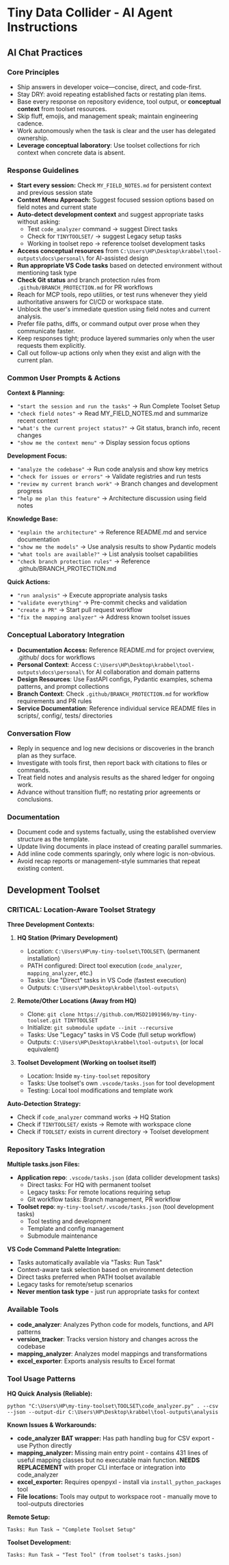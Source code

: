 # Tiny Data Collider - AI Agent Instructions

## AI Chat Practices

### Core Principles
- Ship answers in developer voice—concise, direct, and code-first.
- Stay DRY: avoid repeating established facts or restating plan items.
- Base every response on repository evidence, tool output, or **conceptual context** from toolset resources.
- Skip fluff, emojis, and management speak; maintain engineering cadence.
- Work autonomously when the task is clear and the user has delegated ownership.
- **Leverage conceptual laboratory**: Use toolset collections for rich context when concrete data is absent.

### Response Guidelines
- **Start every session:** Check `MY_FIELD_NOTES.md` for persistent context and previous session state
- **Context Menu Approach:** Suggest focused session options based on field notes and current state
- **Auto-detect development context** and suggest appropriate tasks without asking:
  - Test `code_analyzer` command → suggest Direct tasks
  - Check for `TINYTOOLSET/` → suggest Legacy setup tasks  
  - Working in toolset repo → reference toolset development tasks
- **Access conceptual resources** from `C:\Users\HP\Desktop\krabbel\tool-outputs\docs\personal\` for AI-assisted design
- **Run appropriate VS Code tasks** based on detected environment without mentioning task type
- **Check Git status** and branch protection rules from `.github/BRANCH_PROTECTION.md` for PR workflows
- Reach for MCP tools, repo utilities, or test runs whenever they yield authoritative answers for CI/CD or workspace state.
- Unblock the user's immediate question using field notes and current analysis.
- Prefer file paths, diffs, or command output over prose when they communicate faster.
- Keep responses tight; produce layered summaries only when the user requests them explicitly.
- Call out follow-up actions only when they exist and align with the current plan.

### Common User Prompts & Actions
**Context & Planning:**
- `"start the session and run the tasks"` → Run Complete Toolset Setup
- `"check field notes"` → Read MY_FIELD_NOTES.md and summarize recent context
- `"what's the current project status?"` → Git status, branch info, recent changes
- `"show me the context menu"` → Display session focus options

**Development Focus:**
- `"analyze the codebase"` → Run code analysis and show key metrics
- `"check for issues or errors"` → Validate registries and run tests
- `"review my current branch work"` → Branch changes and development progress
- `"help me plan this feature"` → Architecture discussion using field notes

**Knowledge Base:**
- `"explain the architecture"` → Reference README.md and service documentation
- `"show me the models"` → Use analysis results to show Pydantic models
- `"what tools are available?"` → List analysis toolset capabilities
- `"check branch protection rules"` → Reference .github/BRANCH_PROTECTION.md

**Quick Actions:**
- `"run analysis"` → Execute appropriate analysis tasks
- `"validate everything"` → Pre-commit checks and validation
- `"create a PR"` → Start pull request workflow
- `"fix the mapping analyzer"` → Address known toolset issues

### Conceptual Laboratory Integration
- **Documentation Access:** Reference README.md for project overview, .github/ docs for workflows
- **Personal Context**: Access `C:\Users\HP\Desktop\krabbel\tool-outputs\docs\personal\` for AI collaboration and domain patterns
- **Design Resources**: Use FastAPI configs, Pydantic examples, schema patterns, and prompt collections
- **Branch Context**: Check `.github/BRANCH_PROTECTION.md` for workflow requirements and PR rules
- **Service Documentation**: Reference individual service README files in scripts/, config/, tests/ directories

### Conversation Flow
- Reply in sequence and log new decisions or discoveries in the branch plan as they surface.
- Investigate with tools first, then report back with citations to files or commands.
- Treat field notes and analysis results as the shared ledger for ongoing work.
- Advance without transition fluff; no restating prior agreements or conclusions.

### Documentation
- Document code and systems factually, using the established overview structure as the template.
- Update living documents in place instead of creating parallel summaries.
- Add inline code comments sparingly, only where logic is non-obvious.
- Avoid recap reports or management-style summaries that repeat existing content.

## Development Toolset

### CRITICAL: Location-Aware Toolset Strategy

**Three Development Contexts:**

1. **HQ Station (Primary Development)**
   - Location: `C:\Users\HP\my-tiny-toolset\TOOLSET\` (permanent installation)
   - PATH configured: Direct tool execution (`code_analyzer`, `mapping_analyzer`, etc.)
   - Tasks: Use "Direct" tasks in VS Code (fastest execution)
   - Outputs: `C:\Users\HP\Desktop\krabbel\tool-outputs\`

2. **Remote/Other Locations (Away from HQ)**
   - Clone: `git clone https://github.com/MSD21091969/my-tiny-toolset.git TINYTOOLSET`
   - Initialize: `git submodule update --init --recursive`
   - Tasks: Use "Legacy" tasks in VS Code (full setup workflow)
   - Outputs: `C:\Users\HP\Desktop\krabbel\tool-outputs\` (or local equivalent)

3. **Toolset Development (Working on toolset itself)**
   - Location: Inside `my-tiny-toolset` repository
   - Tasks: Use toolset's own `.vscode/tasks.json` for tool development
   - Testing: Local tool modifications and template work

**Auto-Detection Strategy:**
- Check if `code_analyzer` command works → HQ Station
- Check if `TINYTOOLSET/` exists → Remote with workspace clone
- Check if `TOOLSET/` exists in current directory → Toolset development

### Repository Tasks Integration

**Multiple tasks.json Files:**
- **Application repo**: `.vscode/tasks.json` (data collider development tasks)
  - Direct tasks: For HQ with permanent toolset
  - Legacy tasks: For remote locations requiring setup
  - Git workflow tasks: Branch management, PR workflow
- **Toolset repo**: `my-tiny-toolset/.vscode/tasks.json` (tool development tasks)
  - Tool testing and development
  - Template and config management
  - Submodule maintenance

**VS Code Command Palette Integration:**
- Tasks automatically available via "Tasks: Run Task"
- Context-aware task selection based on environment detection
- Direct tasks preferred when PATH toolset available
- Legacy tasks for remote/setup scenarios
- **Never mention task type** - just run appropriate tasks for context

### Available Tools
- **code_analyzer**: Analyzes Python code for models, functions, and API patterns
- **version_tracker**: Tracks version history and changes across the codebase
- **mapping_analyzer**: Analyzes model mappings and transformations
- **excel_exporter**: Exports analysis results to Excel format

### Tool Usage Patterns
**HQ Quick Analysis (Reliable):**
```
python "C:\Users\HP\my-tiny-toolset\TOOLSET\code_analyzer.py" . --csv --json --output-dir C:\Users\HP\Desktop\krabbel\tool-outputs\analysis
```

**Known Issues & Workarounds:**
- **code_analyzer BAT wrapper:** Has path handling bug for CSV export - use Python directly
- **mapping_analyzer:** Missing main entry point - contains 431 lines of useful mapping classes but no executable main function. **NEEDS REPLACEMENT** with proper CLI interface or integration into code_analyzer
- **excel_exporter:** Requires openpyxl - install via `install_python_packages` tool
- **File locations:** Tools may output to workspace root - manually move to tool-outputs directories

**Remote Setup:**
```
Tasks: Run Task → "Complete Toolset Setup"
```

**Toolset Development:**
```
Tasks: Run Task → "Test Tool" (from toolset's tasks.json)
```

